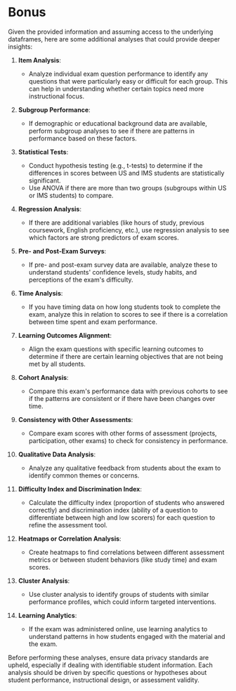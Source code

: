 # Bonus 

Given the provided information and assuming access to the underlying dataframes, here are some additional analyses that could provide deeper insights:

1. **Item Analysis**:
   - Analyze individual exam question performance to identify any questions that were particularly easy or difficult for each group. This can help in understanding whether certain topics need more instructional focus.

2. **Subgroup Performance**:
   - If demographic or educational background data are available, perform subgroup analyses to see if there are patterns in performance based on these factors.

3. **Statistical Tests**:
   - Conduct hypothesis testing (e.g., t-tests) to determine if the differences in scores between US and IMS students are statistically significant.
   - Use ANOVA if there are more than two groups (subgroups within US or IMS students) to compare.

4. **Regression Analysis**:
   - If there are additional variables (like hours of study, previous coursework, English proficiency, etc.), use regression analysis to see which factors are strong predictors of exam scores.

5. **Pre- and Post-Exam Surveys**:
   - If pre- and post-exam survey data are available, analyze these to understand students' confidence levels, study habits, and perceptions of the exam's difficulty.

6. **Time Analysis**:
   - If you have timing data on how long students took to complete the exam, analyze this in relation to scores to see if there is a correlation between time spent and exam performance.

7. **Learning Outcomes Alignment**:
   - Align the exam questions with specific learning outcomes to determine if there are certain learning objectives that are not being met by all students.

8. **Cohort Analysis**:
   - Compare this exam's performance data with previous cohorts to see if the patterns are consistent or if there have been changes over time.

9. **Consistency with Other Assessments**:
   - Compare exam scores with other forms of assessment (projects, participation, other exams) to check for consistency in performance.

10. **Qualitative Data Analysis**:
    - Analyze any qualitative feedback from students about the exam to identify common themes or concerns.

11. **Difficulty Index and Discrimination Index**:
    - Calculate the difficulty index (proportion of students who answered correctly) and discrimination index (ability of a question to differentiate between high and low scorers) for each question to refine the assessment tool.

12. **Heatmaps or Correlation Analysis**:
    - Create heatmaps to find correlations between different assessment metrics or between student behaviors (like study time) and exam scores.

13. **Cluster Analysis**:
    - Use cluster analysis to identify groups of students with similar performance profiles, which could inform targeted interventions.

14. **Learning Analytics**:
    - If the exam was administered online, use learning analytics to understand patterns in how students engaged with the material and the exam.

Before performing these analyses, ensure data privacy standards are upheld, especially if dealing with identifiable student information. Each analysis should be driven by specific questions or hypotheses about student performance, instructional design, or assessment validity.
